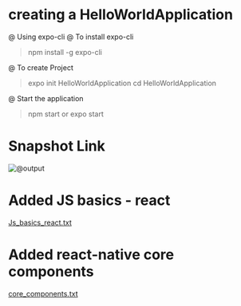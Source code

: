 # creating a HelloWorldApplication

@ Using expo-cli 
@ To install expo-cli
> npm install -g expo-cli

@ To create Project
> expo init HelloWorldApplication
> cd HelloWorldApplication

@ Start the application
> npm start or expo start

# Snapshot Link
![@output](https://user-images.githubusercontent.com/84439115/119301804-abdaa180-bc80-11eb-8615-0142b2e792fd.png)

# Added JS basics - react 
[Js_basics_react.txt](https://github.com/renganathanjhoptisol/expo/files/6538256/Js_basics_react.txt)

# Added react-native core components
[core_components.txt](https://github.com/renganathanjhoptisol/expo/files/6558649/core_components.txt)





